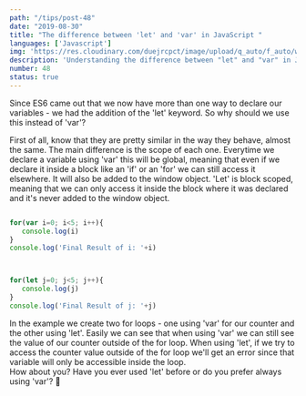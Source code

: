 ```yaml
---
path: "/tips/post-48"
date: "2019-08-30"
title: "The difference between 'let' and 'var' in JavaScript "
languages: ['Javascript']
img: 'https://res.cloudinary.com/duejrcpct/image/upload/q_auto/f_auto/w_1000/v1586881147/tips/48-1_j0iqo2.png'
description: 'Understanding the difference between "let" and "var" in Javascript'
number: 48
status: true
---
```


Since ES6 came out that we now have more than one way to declare our variables - we had the addition of the 'let' keyword. So why should we use this instead of 'var'?

First of all, know that they are pretty similar in the way they behave, almost the same. The main difference is the scope of each one. Everytime we declare a variable using 'var' this will be global, meaning that even if we declare it inside a block like an 'if' or an 'for' we can still access it elsewhere. It will also be added to the window object.
'Let' is block scoped, meaning that we can only access it inside the block where it was declared and it's never added to the window object.

 ```javascript

for(var i=0; i<5; i++){
    console.log(i)
}
console.log('Final Result of i: '+i)



for(let j=0; j<5; j++){
    console.log(j)
}
console.log('Final Result of j: '+j)

 ```

In the example we create two for loops - one using 'var' for our counter and the other using 'let'. Easily we can see that when using 'var' we can still see the value of our counter outside of the for loop. When using 'let', if we try to access the counter value outside of the for loop we'll get an error since that variable will only be accessible inside the loop.  
How about you? Have you ever used 'let' before or do you prefer always using 'var'? 🤔

